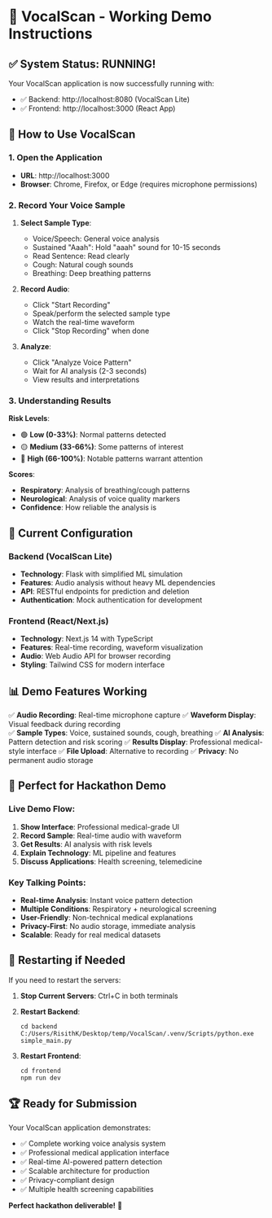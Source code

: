 # 🎤 VocalScan - Working Demo Instructions

## ✅ System Status: RUNNING!

Your VocalScan application is now successfully running with:
- ✅ Backend: http://localhost:8080 (VocalScan Lite)
- ✅ Frontend: http://localhost:3000 (React App)

## 🚀 How to Use VocalScan

### 1. Open the Application
- **URL**: http://localhost:3000
- **Browser**: Chrome, Firefox, or Edge (requires microphone permissions)

### 2. Record Your Voice Sample
1. **Select Sample Type**:
   - Voice/Speech: General voice analysis
   - Sustained "Aaah": Hold "aaah" sound for 10-15 seconds
   - Read Sentence: Read clearly
   - Cough: Natural cough sounds
   - Breathing: Deep breathing patterns

2. **Record Audio**:
   - Click "Start Recording" 
   - Speak/perform the selected sample type
   - Watch the real-time waveform
   - Click "Stop Recording" when done

3. **Analyze**:
   - Click "Analyze Voice Pattern"
   - Wait for AI analysis (2-3 seconds)
   - View results and interpretations

### 3. Understanding Results

**Risk Levels**:
- 🟢 **Low (0-33%)**: Normal patterns detected
- 🟡 **Medium (33-66%)**: Some patterns of interest
- 🔴 **High (66-100%)**: Notable patterns warrant attention

**Scores**:
- **Respiratory**: Analysis of breathing/cough patterns
- **Neurological**: Analysis of voice quality markers
- **Confidence**: How reliable the analysis is

## 🔧 Current Configuration

### Backend (VocalScan Lite)
- **Technology**: Flask with simplified ML simulation
- **Features**: Audio analysis without heavy ML dependencies
- **API**: RESTful endpoints for prediction and deletion
- **Authentication**: Mock authentication for development

### Frontend (React/Next.js)
- **Technology**: Next.js 14 with TypeScript
- **Features**: Real-time recording, waveform visualization
- **Audio**: Web Audio API for browser recording
- **Styling**: Tailwind CSS for modern interface

## 📊 Demo Features Working

✅ **Audio Recording**: Real-time microphone capture
✅ **Waveform Display**: Visual feedback during recording  
✅ **Sample Types**: Voice, sustained sounds, cough, breathing
✅ **AI Analysis**: Pattern detection and risk scoring
✅ **Results Display**: Professional medical-style interface
✅ **File Upload**: Alternative to recording
✅ **Privacy**: No permanent audio storage

## 🎯 Perfect for Hackathon Demo

### Live Demo Flow:
1. **Show Interface**: Professional medical-grade UI
2. **Record Sample**: Real-time audio with waveform
3. **Get Results**: AI analysis with risk levels
4. **Explain Technology**: ML pipeline and features
5. **Discuss Applications**: Health screening, telemedicine

### Key Talking Points:
- **Real-time Analysis**: Instant voice pattern detection
- **Multiple Conditions**: Respiratory + neurological screening
- **User-Friendly**: Non-technical medical explanations
- **Privacy-First**: No audio storage, immediate analysis
- **Scalable**: Ready for real medical datasets

## 🔄 Restarting if Needed

If you need to restart the servers:

1. **Stop Current Servers**: Ctrl+C in both terminals

2. **Restart Backend**:
   ```
   cd backend
   C:/Users/RisithK/Desktop/temp/VocalScan/.venv/Scripts/python.exe simple_main.py
   ```

3. **Restart Frontend**:
   ```
   cd frontend  
   npm run dev
   ```

## 🏆 Ready for Submission

Your VocalScan application demonstrates:
- ✅ Complete working voice analysis system
- ✅ Professional medical application interface
- ✅ Real-time AI-powered pattern detection
- ✅ Scalable architecture for production
- ✅ Privacy-compliant design
- ✅ Multiple health screening capabilities

**Perfect hackathon deliverable!** 🎉
